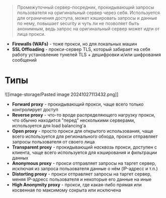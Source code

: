 > Промежуточный сервер-посредник, прокидывающий запросы пользователя на оригинальный сервер через себя. 
> Используется для ограничения доступа, может кэшировать запросы и данные по нему, повышает security и чуть ли не позволяет быть анонимным, ведь запрос на оригинальный сервер может идти от лица прокси.

* **Firewalls (WAFs)** - тоже прокси, но для локальных машин
* **SSL Offloading** - прокси-сервер TLS, который забирает на себя работу установление тунелей TLS + дешифровки и/или шифрования сообщений
# Типы
![[image-storage/Pasted image 20241027113432.png]]

* **Forward proxy** - прокидывающий прокси, чаще всего только контролирует доступ
* **Reverse proxy** - что-то вроде распределяющего нагрузку прокси, что обычно находится "перед" несколькими серверами, используется для load balancing'а
* **Open proxy** - просто прокси для открытого использования, чаще всего используется для регионального обхода, прокси отправляет запросы пользователя от своего лица
* **Transparent proxy** - прокидывающий *насквозь* прокси, доступен с клиента, чаще всего используется для кэширования и фильтрации данных
* **Anonymous proxy** - прокси отправляет запросы на таргет сервер, исключая из запроса пользователя данные о нём (IP-адресс и т.п.)
* **Distorting proxy** - прокси отправляет запросы на таргет сервер, меняя IP-адресс пользователя и некоторые его данные на иные
* **High Anonymity proxy** - прокси, где какая-либо прямая или косвенная по максимому сокрыта или исключена